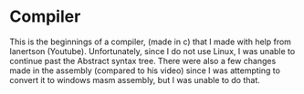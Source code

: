 # Compiler
This is the beginnings of a compiler, (made in c) that I made with help from Ianertson (Youtube). Unfortunately, since I do not use Linux, I was unable to continue past the Abstract syntax tree. There were also a few changes made in the assembly (compared to his video) since I was attempting to convert it to windows masm assembly, but I was unable to do that.
